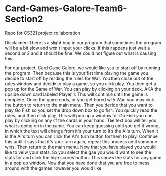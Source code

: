 # Card-Games-Galore-Team6-Section2
Repo for CS321 project collaboration

Disclaimer:
There is a slight bug in our program that sometimes the program will be a bit slow and won't input your clicks. If this happens just wait a second or 2 and it should be fine. We could not figure out what is causing this.

For our project, Card Game Galore, we would like you to start off by running the program. 
Then because this is your fist time playing the game you decide to start off by reading the rules for War.
You then close out of the rules window and decide to play a game, so you click play.
You then get a pop up for the Game of War. You can play by clicking on your deck. AKA the upside down card labeled Player 1.
This will continue until the game is complete. Once the game ends, or you get bored with War, you may cick the button to return to the main menu.
Then you decide that you want to play Go Fish so you set the drop down box to go fish. 
You quickly read the rules, and then click play.
This will pop up a window for Go Fish you can play by clicking on any of the cards in your hand. The text box will tell you what is going on in the game.
You can keep guessing until you get it wrong, in which the text will change from it's your turn to it's the AI's turn. When it is the AI's turn you can click the AI's turn button for them to play. 
Continue this until it says that it's your turn again, repeat this process until someone wins. Then return to the main menu.
Now that you have played you would like to veiw your stats.
So you select the gae you would want to see the stats for and click the high scores button. This shows the stats for any game in a pop up window. 
Now that you have done that you are free to mess around with the games however you would like.

